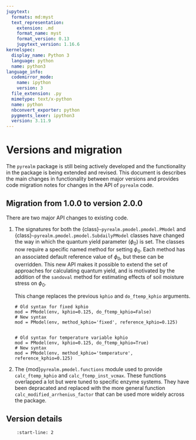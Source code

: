 ```yaml
---
jupytext:
  formats: md:myst
  text_representation:
    extension: .md
    format_name: myst
    format_version: 0.13
    jupytext_version: 1.16.6
kernelspec:
  display_name: Python 3
  language: python
  name: python3
language_info:
  codemirror_mode:
    name: ipython
    version: 3
  file_extension: .py
  mimetype: text/x-python
  name: python
  nbconvert_exporter: python
  pygments_lexer: ipython3
  version: 3.11.9
---
```


# Versions and migration

The `pyrealm` package is still being actively developed and the functionality in the
package is being extended and revised. This document is describes the main changes in
functionality between major versions and provides code migration notes for changes in
the API of `pyrealm` code.

## Migration from 1.0.0 to version 2.0.0

There are two major API changes to existing code.

1. The signatures for both the {class}`~pyrealm.pmodel.pmodel.PModel` and
   {class}`~pyrealm.pmodel.pmodel.SubdailyPModel` classes have changed the way in
   which the quantum yield parameter ($\phi_0$) is set. The classes now require a
   specific named method for setting $\phi_0$. Each method has an associated default
   reference value of $\phi_0$, but these can be overridden. This new API makes it
   possible to extend the set of approaches for calculating quantum yield, and is
   motivated by the addition of the `sandoval` method for estimating effects of soil
   moisture stress on $\phi_0$.

    This change replaces the previous `kphio` and `do_ftemp_kphio` arguments.

    ```{code-block} ipython
    # Old syntax for fixed kphio
    mod = PModel(env, kphio=0.125, do_ftemp_kphio=False)
    # New syntax
    mod = PModel(env, method_kphio='fixed', reference_kphio=0.125)


    # Old syntax for temperature variable kphio
    mod = PModel(env, kphio=0.125, do_ftemp_kphio=True)
    # New syntax
    mod = PModel(env, method_kphio='temperature', reference_kphio=0.125)
    ```

1. The {mod}`pyrealm.pmodel.functions` module used to provide `calc_ftemp_kphio` and
   `calc_ftemp_inst_vcmax`. These functions overlapped a lot but were tuned to specific
   enzyme systems. They have been depracated and replaced with the more general function
   `calc_modified_arrhenius_factor` that can be used more widely across the package.

## Version details

```{include} ../../../CHANGES.md
    :start-line: 2
```
